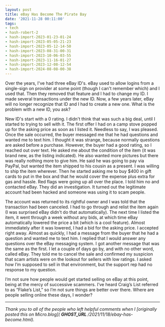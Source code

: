 ```yaml
---
layout: post
title: eBay Has Become The Pirate Bay
date: '2021-11-28 00:11:00'
tags:
- tech
- hash-robert-2
- hash-import-2023-01-23-01-24
- hash-import-2023-05-05-21-23
- hash-import-2023-05-12-14-50
- hash-import-2023-08-31-00-31
- hash-import-2023-10-06-03-55
- hash-import-2023-11-16-01-27
- hash-import-2023-12-08-12-54
- hash-import-2024-08-08-00-38
---
```


Over the years, I've had three eBay ID's. eBay used to allow logins from a single-sign on provider at some point (though I can't remember which) and I used that. Then they removed that feature and I had to change my ID. I made several transactions under the new ID. Now, a few years later, eBay will no longer recognize that ID and I had to create a new one. What is the problem with a new ID, you ask?

New ID's start with a 0 rating. I didn't think that was such a big deal, until I started to trying to sell with it. The first offer I had on a camp stove popped up for the asking price as soon as I listed it. Needless to say, I was pleased. Once the sale occurred, the buyer messaged me that he had questions and wanted me to text him. I thought it was strange, because normally questions are asked before a purchase. However, the buyer had a good rating, so I reached out over text. He asked me about the condition of the item (it was brand new, as the listing indicated). He also wanted more pictures but there was really nothing more to give him. He said he was going to pay via PayPal, but wanted the item shipped to his cousin as a present. I was willing to ship the item wherever. Then he started asking me to buy $400 in gift cards to put in the box and that he would cover the expense plus extra for gas and hassle. Red flags were going up all over the place. I told him no and contacted eBay. They did an investigation. It turned out the legitimate account had been hacked and someone was using it to scam people.

The account was returned to its rightful owner and I was told that the transaction had been canceled. I had to go through and relist the item again (I was surprised eBay didn't do that automatically). The next time I listed the item, it went through a week without any bids, at which time eBay automatically lowered the price a bit (which is a cool feature). Almost immediately after it was lowered, I had a bid for the asking price. I accepted right away. Almost as quickly, I had a message from the buyer that he had a question and wanted me to text him. I replied that I would answer any questions over the eBay messaging system. I got another message that was the same as the first. I let a couple of days go by, and with no other word, called eBay. They told me to cancel the sale and confirmed my suspicion that scam artists were on the lookout for sellers with low ratings. I asked how I’m supposed to sell in that environment, but the support rep had no response to my question.

I’m not sure how people would get started selling on eBay at this point, being at the mercy of successive scammers. I’ve heard Craig’s List referred to as “Flake’s List,” so I’m not sure things are better over there. Where are people selling online these days, I wonder?

* * *

_Thank you to all of the people who left helpful comments when I [originally posted this on Micro.blog]( __GHOST_URL__ /2021/11/18/ebay-has-become.html)._

